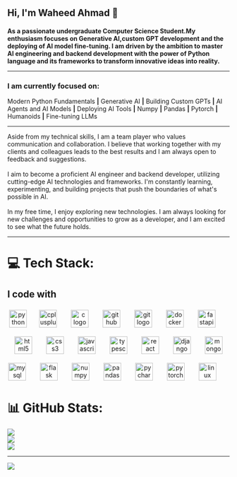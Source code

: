 

## Hi, I'm Waheed Ahmad 👋
#### As a passionate undergraduate Computer Science Student.My enthusiasm focuses on Generative AI,custom GPT development and the deploying of AI model fine-tuning. I am driven by the ambition to master AI engineering and backend development with the power of Python language and its frameworks to transform innovative ideas into reality.<br><hr>
### I am currently focused on:
Modern Python Fundamentals **|** Generative AI **|** Building Custom GPTs **|** AI Agents and AI Models **|** Deploying AI Tools **|** Numpy **|** Pandas **|** Pytorch **|** Humanoids **|** Fine-tuning LLMs <hr>

Aside from my technical skills, I am a team player who values communication and collaboration. I believe that working together with my clients and colleagues leads to the best results and I am always open to feedback and suggestions.<br><br>I aim to become a proficient AI engineer and backend developer, utilizing cutting-edge AI technologies and frameworks. I'm constantly learning, experimenting, and building projects that push the boundaries of what's possible in AI.<br><br>In my free time, I enjoy exploring new technologies. I am always looking for new challenges and opportunities to grow as a developer, and I am excited to see what the future holds.<hr>
# 💻 Tech Stack:
###
<h2 align="left">I code with</h2>

###

###

<div align="center">
  <img src="https://skillicons.dev/icons?i=py" height="40" alt="python logo"  />
  <img width="20" />
  <img src="https://cdn.jsdelivr.net/gh/devicons/devicon/icons/cplusplus/cplusplus-original.svg" height="40" alt="cplusplus logo"  />
  <img width="24" />
  <img src="https://cdn.jsdelivr.net/gh/devicons/devicon/icons/c/c-original.svg" height="40" alt="c logo"  />
  <img width="24" />
   <img src="https://cdn.jsdelivr.net/gh/devicons/devicon/icons/github/github-original.svg" height="40" alt="github logo"  />
  <img width="24" />
  <img src="https://cdn.jsdelivr.net/gh/devicons/devicon/icons/git/git-original.svg" height="40" alt="git logo"  />
  <img width="24" />
  <img src="https://cdn.simpleicons.org/docker/2496ED" height="40" alt="docker logo"  />
  <img width="24" />
  <img src="https://cdn.simpleicons.org/fastapi/009688" height="40" alt="fastapi logo"  />
  <img width="24" />
  <br><br>
  <img src="https://cdn.jsdelivr.net/gh/devicons/devicon/icons/html5/html5-original.svg" height="40" alt="html5 logo"  />
  <img width="24" />
  <img src="https://cdn.simpleicons.org/css3/1572B6" height="40" alt="css3 logo"  />
  <img width="24" />
  <img src="https://cdn.jsdelivr.net/gh/devicons/devicon/icons/javascript/javascript-original.svg" height="40" alt="javascript logo"  />
  <img width="24" />
  <img src="https://cdn.jsdelivr.net/gh/devicons/devicon/icons/typescript/typescript-original.svg" height="40" alt="typescript logo"  />
  <img width="24" />
  <img src="https://cdn.jsdelivr.net/gh/devicons/devicon/icons/react/react-original.svg" height="40" alt="react logo"  />
  <img width="24" />
  <img src="https://cdn.simpleicons.org/django/092E20" height="40" alt="django logo"  />
  <img width="24" />
  <img src="https://cdn.jsdelivr.net/gh/devicons/devicon/icons/mongodb/mongodb-original.svg" height="40" alt="mongodb logo"  />
  <br><br>
  <img src="https://cdn.jsdelivr.net/gh/devicons/devicon/icons/mysql/mysql-original.svg" height="40" alt="mysql logo"  />
  <img width="24" />
  <img src="https://cdn.jsdelivr.net/gh/devicons/devicon/icons/flask/flask-original.svg" height="40" alt="flask logo"  />
  <img width="24" />
  <img src="https://cdn.jsdelivr.net/gh/devicons/devicon/icons/numpy/numpy-original.svg" height="40" alt="numpy logo"  />
  <img width="24" />
  <img src="https://cdn.jsdelivr.net/gh/devicons/devicon/icons/pandas/pandas-original.svg" height="40" alt="pandas logo"  />
  <img width="24" />
  <img src="https://cdn.jsdelivr.net/gh/devicons/devicon/icons/pycharm/pycharm-original.svg" height="40" alt="pycharm logo"  />
  <img width="24" />
  <img src="https://cdn.jsdelivr.net/gh/devicons/devicon/icons/pytorch/pytorch-original.svg" height="40" alt="pytorch logo"  />
  <img width="24" />
  <img src="https://cdn.jsdelivr.net/gh/devicons/devicon/icons/linux/linux-original.svg" height="40" alt="linux logo" />
  <img width="24" />

</div>

###
# 📊 GitHub Stats:
![](https://github-readme-stats.vercel.app/api?username=waheed444&theme=dark&hide_border=false&include_all_commits=false&count_private=false)<br/>
![](https://github-readme-streak-stats.herokuapp.com/?user=waheed444&theme=dark&hide_border=false)<br/>
![](https://github-readme-stats.vercel.app/api/top-langs/?username=waheed444&theme=dark&hide_border=false&include_all_commits=false&count_private=false&layout=compact)

---
[![](https://visitcount.itsvg.in/api?id=waheed444&icon=0&color=0)](https://visitcount.itsvg.in)

<!-- Proudly created with GPRM ( https://gprm.itsvg.in ) -->

